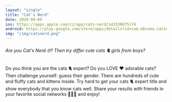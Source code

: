 ```yaml
---
layout: "single"
title: "Cat's Nerd"
date: 2020-09-09
ios: https://apps.apple.com/cz/app/cats-nerd/id1530675174
android: https://play.google.com/store/apps/details?id=com.bbcoma.catsnerd
img: "/img/catsnerd.png"
---
```


###### Are you Cat's Nerd 🤓? Then try differ cute cats 🐈 girls from boys?

Do you think you are the cats 🐈 expert? Do you LOVE ❤️ adorable cats? Then challenge yourself: guess their gender. There are hundreds of cute and fluffy cats and kittens inside. Try hard to get your cats 🐈 expert title and show everybody that you know cats well. Share your results with friends in your favorite social networks 💙💙💙 and enjoy!